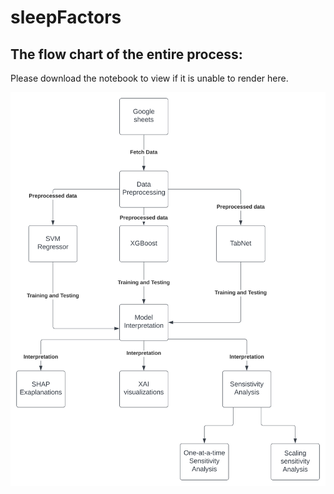# sleepFactors

## The flow chart of the entire process:

Please download the notebook to view if it is unable to render here.

![flow chart of the analysis](./assets/flow_chart.svg)
